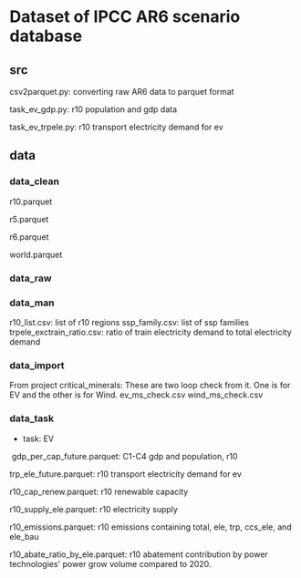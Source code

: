 # Dataset of IPCC AR6 scenario database
## src
csv2parquet.py: converting raw AR6 data to parquet format

task_ev_gdp.py: r10 population and gdp data

task_ev_trpele.py: r10 transport electricity demand for ev

## data

### data_clean

r10.parquet

r5.parquet

r6.parquet

world.parquet

### data_raw

### data_man
r10_list.csv: list of r10 regions
ssp_family.csv: list of ssp families
trpele_exctrain_ratio.csv: ratio of train electricity demand to total electricity demand

### data_import
From project critical_minerals:
    These are two loop check from it. One is for EV and the other is for Wind.
    ev_ms_check.csv
    wind_ms_check.csv

### data_task

- task: EV

​	gdp_per_cap_future.parquet: C1-C4 gdp and population, r10

   trp_ele_future.parquet: r10 transport electricity demand for ev

   r10_cap_renew.parquet: r10 renewable capacity

   r10_supply_ele.parquet: r10 electricity supply

   r10_emissions.parquet: r10 emissions containing total, ele, trp, ccs_ele, and ele_bau

   r10_abate_ratio_by_ele.parquet: r10 abatement contribution by power technologies' power grow volume compared to 2020.